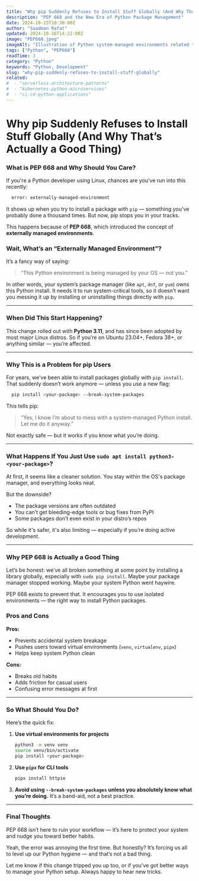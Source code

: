 ```yaml
---
title: "Why pip Suddenly Refuses to Install Stuff Globally (And Why That’s Actually a Good Thing)"
description: "PEP 668 and the New Era of Python Package Management"
date: 2024-10-15T10:30:00Z
author: "Saadman Rafat"
updated: 2024-10-16T14:22:00Z
image: "PEP668.jpeg"
imageAlt: "Illustration of Python system-managed environments related to PEP 668"
tags: ["Python", "PEP668"]
readTime: 3
category: "Python"
keywords: "Python, Development"
slug: "why-pip-suddenly-refuses-to-install-stuff-globally"
related:
#  - "serverless-architecture-patterns"
#  - "kubernetes-python-microservices" 
#  - "ci-cd-python-applications"
---
```

# Why pip Suddenly Refuses to Install Stuff Globally (And Why That’s Actually a Good Thing)

### What is PEP 668 and Why Should You Care?

If you're a Python developer using Linux, chances are you’ve run into this recently:

```bash
  error: externally-managed-environment
```

It shows up when you try to install a package with `pip` — something you've probably done a thousand times. But now, pip stops you in your tracks.

This happens because of **PEP 668**, which introduced the concept of **externally managed environments**.

### Wait, What’s an “Externally Managed Environment”?

It’s a fancy way of saying:

> “This Python environment is being managed by your OS — not you.”

In other words, your system’s package manager (like `apt`, `dnf`, or `yum`) owns this Python install. It needs it to run system-critical tools, so it doesn’t want you messing it up by installing or uninstalling things directly with `pip`.

---

### When Did This Start Happening?

This change rolled out with **Python 3.11**, and has since been adopted by most major Linux distros. So if you’re on Ubuntu 23.04+, Fedora 38+, or anything similar — you’re affected.

---

### Why This is a Problem for pip Users

For years, we’ve been able to install packages globally with `pip install`. That suddenly doesn’t work anymore — unless you use a new flag:

```bash
  pip install <your-package> --break-system-packages
```

This tells pip:

> “Yes, I know I’m about to mess with a system-managed Python install. Let me do it anyway.”

Not exactly safe — but it works if you know what you’re doing.

---

### What Happens If You Just Use `sudo apt install python3-<your-package>`?

At first, it seems like a cleaner solution. You stay within the OS's package manager, and everything looks neat.

But the downside?

* The package versions are often outdated
* You can’t get bleeding-edge tools or bug fixes from PyPI
* Some packages don’t even exist in your distro’s repos

So while it's safer, it's also limiting — especially if you’re doing active development.

---

### Why PEP 668 is Actually a Good Thing

Let’s be honest: we’ve all broken something at some point by installing a library globally, especially with `sudo pip install`. Maybe your package manager stopped working. Maybe your system Python went haywire.

PEP 668 exists to prevent that. It encourages you to use isolated environments — the right way to install Python packages.

### Pros and Cons

**Pros:**

* Prevents accidental system breakage
* Pushes users toward virtual environments (`venv`, `virtualenv`, `pipx`)
* Helps keep system Python clean

**Cons:**

* Breaks old habits
* Adds friction for casual users
* Confusing error messages at first

---

### So What Should You Do?

Here’s the quick fix:

1. **Use virtual environments for projects**

   ```bash
   python3 -m venv venv
   source venv/bin/activate
   pip install <your-package>
   ```

2. **Use `pipx` for CLI tools**

   ```bash
   pipx install httpie
   ```

3. **Avoid using `--break-system-packages` unless you absolutely know what you’re doing.** It’s a band-aid, not a best practice.

---

### Final Thoughts

PEP 668 isn’t here to ruin your workflow — it’s here to protect your system and nudge you toward better habits.

Yeah, the error was annoying the first time. But honestly? It’s forcing us all to level up our Python hygiene — and that’s not a bad thing.

Let me know if this change tripped you up too, or if you’ve got better ways to manage your Python setup. Always happy to hear new tricks.



